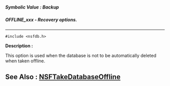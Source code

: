 ##### Symbolic Value : Backup
##### OFFLINE_xxx - Recovery options.
---
```
#include <nsfdb.h>
```
**Description :**

This option is used when the database is not to be automatically deleted when 
taken offline.

**See Also :**
[NSFTakeDatabaseOffline](/reference/Func/NSFTakeDatabaseOffline)
---
